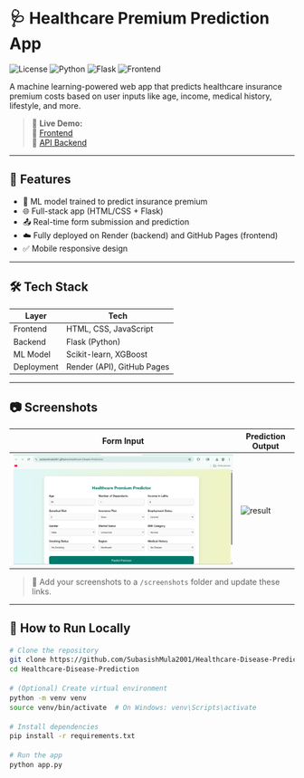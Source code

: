 # 🩺 Healthcare Premium Prediction App

![License](https://img.shields.io/github/license/SubasishMula2001/Healthcare-Disease-Prediction)
![Python](https://img.shields.io/badge/Python-3.9-blue)
![Flask](https://img.shields.io/badge/Backend-Flask-red)
![Frontend](https://img.shields.io/badge/Frontend-HTML%2FCSS-green)

A machine learning-powered web app that predicts healthcare insurance premium costs based on user inputs like age, income, medical history, lifestyle, and more.

> 🚀 **Live Demo:**  
> 🔗 [Frontend](https://subasishmula2001.github.io/Healthcare-Disease-Prediction)  
> 🔗 [API Backend](https://healthcare-disease-prediction.onrender.com)

---

## 📌 Features

- 🧠 ML model trained to predict insurance premium
- 🌐 Full-stack app (HTML/CSS + Flask)
- 📤 Real-time form submission and prediction
- ☁️ Fully deployed on Render (backend) and GitHub Pages (frontend)
- ✅ Mobile responsive design

---

## 🛠️ Tech Stack

| Layer       | Tech                        |
|-------------|-----------------------------|
| Frontend    | HTML, CSS, JavaScript       |
| Backend     | Flask (Python)              |
| ML Model    | Scikit-learn, XGBoost       |
| Deployment  | Render (API), GitHub Pages  |

---

## 📷 Screenshots

| Form Input                            | Prediction Output                    |
|--------------------------------------|--------------------------------------|
| ![form](screenshots/form.png)        | ![result](screenshots/result.png)    |

> 📸 Add your screenshots to a `/screenshots` folder and update these links.

---

## 🚀 How to Run Locally

```bash
# Clone the repository
git clone https://github.com/SubasishMula2001/Healthcare-Disease-Prediction.git
cd Healthcare-Disease-Prediction

# (Optional) Create virtual environment
python -m venv venv
source venv/bin/activate  # On Windows: venv\Scripts\activate

# Install dependencies
pip install -r requirements.txt

# Run the app
python app.py
